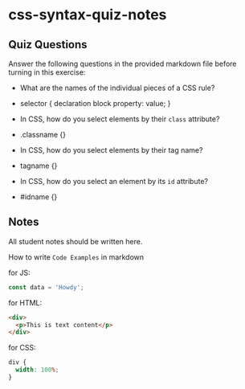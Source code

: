 # css-syntax-quiz-notes

## Quiz Questions

Answer the following questions in the provided markdown file before turning in this exercise:

- What are the names of the individual pieces of a CSS rule?

- selector {
  declaration block
  property: value;
  }

- In CSS, how do you select elements by their `class` attribute?

- .classname {}

- In CSS, how do you select elements by their tag name?

- tagname {}

- In CSS, how do you select an element by its `id` attribute?

- #idname {}

## Notes

All student notes should be written here.

How to write `Code Examples` in markdown

for JS:

```javascript
const data = 'Howdy';
```

for HTML:

```html
<div>
  <p>This is text content</p>
</div>
```

for CSS:

```css
div {
  width: 100%;
}
```
